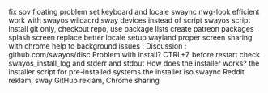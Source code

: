 fix sov floating problem
set keyboard and locale
swaync
nwg-look
efficient work with swayos
wildacrd sway devices instead of script
swayos script install git only, checkout repo, use package lists
create patreon packages
splash screen replace
better locale setup
wayland
proper screen sharing with chrome
help to background
issues :
Discussion : github.com/swayos/disc
Problem with install?
CTRL+Z before restart
check swayos_install_log and stderr and stdout
How does the installer works?
the installer script for pre-installed systems
the installer iso
swaync Reddit reklám, sway GitHub reklám, Chrome sharing
